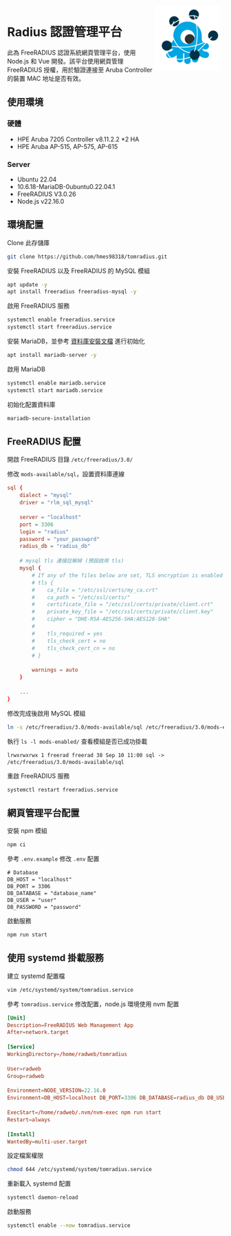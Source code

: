 <img width="150" height="150" align="right" style="float: right; margin: 0 10px 0 0;" alt="freeradius-network" src="public/img/freeradius-network.svg">

# Radius 認證管理平台
此為 FreeRADIUS 認證系統網頁管理平台，使用 Node.js 和 Vue 開發。該平台使用網頁管理 FreeRADIUS 授權，用於驗證連接至 Aruba Controller 的裝置 MAC 地址是否有效。  


## 使用環境
### 硬體
* HPE Aruba 7205 Controller v8.11.2.2 *2 HA
* HPE Aruba AP-515, AP-575, AP-615

### Server
* Ubuntu 22.04
* 10.6.18-MariaDB-0ubuntu0.22.04.1
* FreeRADIUS V3.0.26
* Node.js v22.16.0


## 環境配置
Clone 此存儲庫  
```bash
git clone https://github.com/hmes98318/tomradius.git
```

安裝 FreeRADIUS 以及 FreeRADIUS 的 MySQL 模組  
```bash
apt update -y
apt install freeradius freeradius-mysql -y
```

啟用 FreeRADIUS 服務  
```bash
systemctl enable freeradius.service
systemctl start freeradius.service
```

安裝 MariaDB，並參考 [資料庫安裝文檔](./database/mysql/README.md) 進行初始化  
```bash
apt install mariadb-server -y
```

啟用 MariaDB  
```bash
systemctl enable mariadb.service
systemctl start mariadb.service
```

初始化配置資料庫
```bash
mariadb-secure-installation
```


## FreeRADIUS 配置
開啟 FreeRADIUS 目錄 `/etc/freeradius/3.0/`  

修改 `mods-available/sql`，設置資料庫連線  
```conf
sql {
    dialect = "mysql"
    driver = "rlm_sql_mysql"

    server = "localhost"
    port = 3306
    login = "radius"
    password = "your_passwprd"
    radius_db = "radius_db"

    # mysql tls 連接註解掉 (預設啟用 tls)
    mysql {
        # If any of the files below are set, TLS encryption is enabled
        # tls {
        #    ca_file = "/etc/ssl/certs/my_ca.crt"
        #    ca_path = "/etc/ssl/certs/"
        #    certificate_file = "/etc/ssl/certs/private/client.crt"
        #    private_key_file = "/etc/ssl/certs/private/client.key"
        #    cipher = "DHE-RSA-AES256-SHA:AES128-SHA"
        #
        #    tls_required = yes
        #    tls_check_cert = no
        #    tls_check_cert_cn = no
        # }

        warnings = auto
    }

    ...
}
```

修改完成後啟用 MySQL 模組  
```bash
ln -s /etc/freeradius/3.0/mods-available/sql /etc/freeradius/3.0/mods-enabled/
```

執行 `ls -l mods-enabled/` 查看模組是否已成功掛載
```
lrwxrwxrwx 1 freerad freerad 38 Sep 10 11:00 sql -> /etc/freeradius/3.0/mods-available/sql
```

重啟 FreeRADIUS 服務  
```bash
systemctl restart freeradius.service
```


## 網頁管理平台配置
安裝 npm 模組  
```bash
npm ci
```

參考 `.env.example` 修改 `.env` 配置  
```env
# Database
DB_HOST = "localhost"
DB_PORT = 3306
DB_DATABASE = "database_name"
DB_USER = "user"
DB_PASSWORD = "password"
```

啟動服務  
```bash
npm run start
```


## 使用 systemd 掛載服務

建立 systemd 配置檔  
```bash
vim /etc/systemd/system/tomradius.service
```

參考 `tomradius.service` 修改配置，node.js 環境使用 nvm 配置  
```conf
[Unit]
Description=FreeRADIUS Web Management App
After=network.target

[Service]
WorkingDirectory=/home/radweb/tomradius

User=radweb
Group=radweb

Environment=NODE_VERSION=22.16.0
Environment=DB_HOST=localhost DB_PORT=3306 DB_DATABASE=radius_db DB_USER=radius DB_PASSWORD=radius_password

ExecStart=/home/radweb/.nvm/nvm-exec npm run start
Restart=always

[Install]
WantedBy=multi-user.target
```

設定檔案權限  
```bash
chmod 644 /etc/systemd/system/tomradius.service
```

重新載入 systemd 配置  
```bash
systemctl daemon-reload
```

啟動服務  
```bash
systemctl enable --now tomradius.service
```
